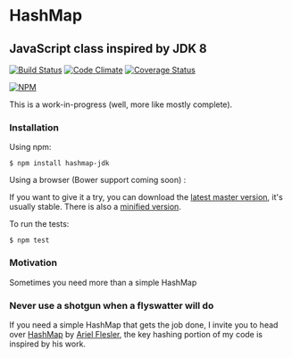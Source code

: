 # HashMap

## JavaScript class inspired by JDK 8

[![Build Status](https://travis-ci.org/francisdesjardins/hashmap.svg?branch=master)](https://travis-ci.org/francisdesjardins/hashmap)
[![Code Climate](https://codeclimate.com/github/francisdesjardins/hashmap/badges/gpa.svg)](https://codeclimate.com/github/francisdesjardins/hashmap)
[![Coverage Status](https://coveralls.io/repos/francisdesjardins/hashmap/badge.svg?branch=master&service=github)](https://coveralls.io/github/francisdesjardins/hashmap?branch=master)

[![NPM](https://nodei.co/npm/hashmap-jdk.png?downloads=true&downloadRank=true&stars=true)](https://nodei.co/npm/hashmap-jdk/)

This is a work-in-progress (well, more like mostly complete).

### Installation

Using npm:

    $ npm install hashmap-jdk

Using a browser (Bower support coming soon) :

If you want to give it a try, you can download the [latest master version](https://raw.githubusercontent.com/francisdesjardins/hashmap/master/dist/hashmap.js), it's usually stable. There is also a [minified version](https://raw.githubusercontent.com/francisdesjardins/hashmap/master/dist/hashmap.min.js).

To run the tests:

    $ npm test

### Motivation

Sometimes you need more than a simple HashMap

### Never use a shotgun when a flyswatter will do

If you need a simple HashMap that gets the job done, I invite you to head over [HashMap](https://github.com/flesler/hashmap) by [Ariel Flesler](https://github.com/flesler), the key hashing portion of my code is inspired by his work.